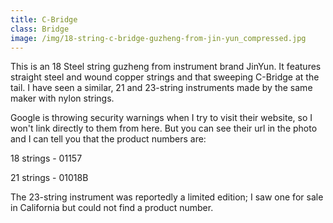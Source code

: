 ```yaml
---
title: C-Bridge
class: Bridge
image: /img/18-string-c-bridge-guzheng-from-jin-yun_compressed.jpg
---
```

This is an 18 Steel string guzheng from instrument brand JinYun. It features straight steel and wound copper strings and that sweeping C-Bridge at the tail. I have seen a similar, 21 and 23-string instruments made by the same maker with nylon strings.

Google is throwing security warnings when I try to visit their website, so I won't link directly to them from here. But you can see their url in the photo and I can tell you that the product numbers are:

18 strings - 01157

21 strings - 01018B

The 23-string instrument was reportedly a limited edition; I saw one for sale in California but could not find a product number.
